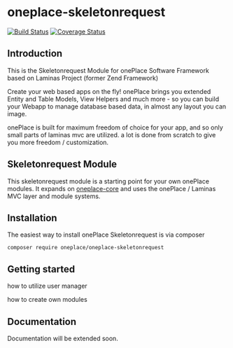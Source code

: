 # oneplace-skeletonrequest

[![Build Status](https://travis-ci.com/OnePlc/PLC_X_Skeletonrequest.svg?branch=master)](https://travis-ci.com/OnePlc/PLC_X_Skeletonrequest)
[![Coverage Status](https://coveralls.io/repos/github/OnePlc/PLC_X_Skeletonrequest/badge.svg?branch=master)](https://coveralls.io/github/OnePlc/PLC_X_Skeletonrequest?branch=master)

## Introduction

This is the Skeletonrequest Module for onePlace Software Framework based on Laminas Project (former Zend Framework)

Create your web based apps on the fly! onePlace brings you extended Entity and Table Models,
View Helpers and much more - so you can build your Webapp to manage database based data, 
in almost any layout you can image. 

onePlace is built for maximum freedom of choice for your app, and so only small
parts of laminas mvc are utilized. a lot is done from scratch to give you more freedom / customization.

## Skeletonrequest Module

This skeletonrequest module is a starting point for your own onePlace modules.
It expands on [oneplace-core](https://github.com/OnePlc/PLC_X_Core) and uses the onePlace / Laminas MVC layer and module systems.

## Installation

The easiest way to install onePlace Skeletonrequest is via composer
```shell script
composer require oneplace/oneplace-skeletonrequest
```

## Getting started

how to utilize user manager

how to create own modules

## Documentation

Documentation will be extended soon.
